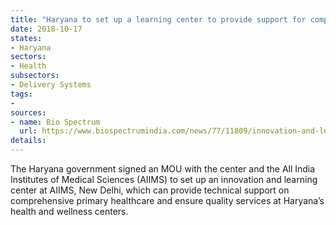 ```yaml
---
title: "Haryana to set up a learning center to provide support for comprehensive primary healthcare"
date: 2018-10-17
states:
- Haryana
sectors:
- Health
subsectors:
- Delivery Systems
tags:
- 
sources:
- name: Bio Spectrum
  url: https://www.biospectrumindia.com/news/77/11809/innovation-and-learning-centre-to-come-up-at-aiims.html
details:
---
```


The Haryana government signed an MOU with the center and the All India Institutes of Medical Sciences (AIIMS) to set up an innovation and learning center at AIIMS, New Delhi, which can provide technical support on comprehensive primary healthcare and ensure quality services at Haryana’s health and wellness centers.
